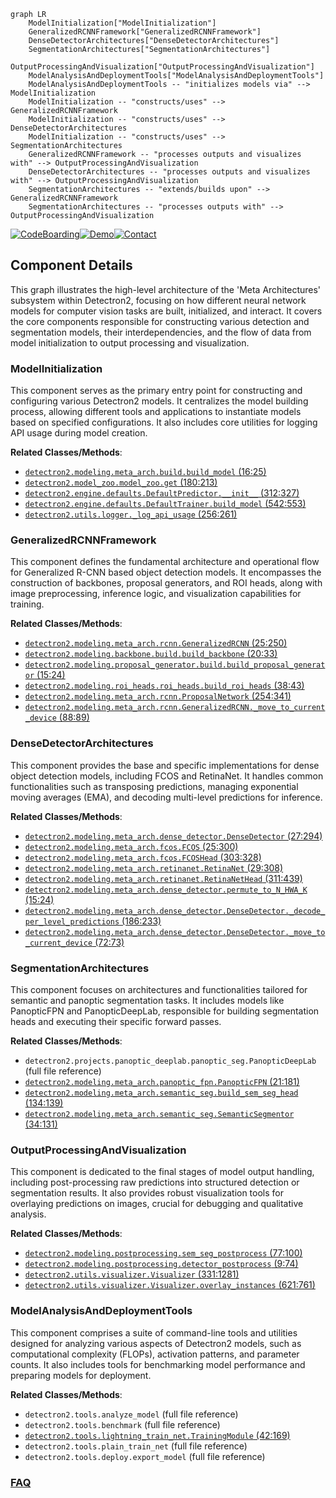 ```mermaid
graph LR
    ModelInitialization["ModelInitialization"]
    GeneralizedRCNNFramework["GeneralizedRCNNFramework"]
    DenseDetectorArchitectures["DenseDetectorArchitectures"]
    SegmentationArchitectures["SegmentationArchitectures"]
    OutputProcessingAndVisualization["OutputProcessingAndVisualization"]
    ModelAnalysisAndDeploymentTools["ModelAnalysisAndDeploymentTools"]
    ModelAnalysisAndDeploymentTools -- "initializes models via" --> ModelInitialization
    ModelInitialization -- "constructs/uses" --> GeneralizedRCNNFramework
    ModelInitialization -- "constructs/uses" --> DenseDetectorArchitectures
    ModelInitialization -- "constructs/uses" --> SegmentationArchitectures
    GeneralizedRCNNFramework -- "processes outputs and visualizes with" --> OutputProcessingAndVisualization
    DenseDetectorArchitectures -- "processes outputs and visualizes with" --> OutputProcessingAndVisualization
    SegmentationArchitectures -- "extends/builds upon" --> GeneralizedRCNNFramework
    SegmentationArchitectures -- "processes outputs with" --> OutputProcessingAndVisualization
```
[![CodeBoarding](https://img.shields.io/badge/Generated%20by-CodeBoarding-9cf?style=flat-square)](https://github.com/CodeBoarding/CodeBoarding)[![Demo](https://img.shields.io/badge/Try%20our-Demo-blue?style=flat-square)](https://www.codeboarding.org/demo)[![Contact](https://img.shields.io/badge/Contact%20us%20-%20contact@codeboarding.org-lightgrey?style=flat-square)](mailto:contact@codeboarding.org)

## Component Details

This graph illustrates the high-level architecture of the 'Meta Architectures' subsystem within Detectron2, focusing on how different neural network models for computer vision tasks are built, initialized, and interact. It covers the core components responsible for constructing various detection and segmentation models, their interdependencies, and the flow of data from model initialization to output processing and visualization.

### ModelInitialization
This component serves as the primary entry point for constructing and configuring various Detectron2 models. It centralizes the model building process, allowing different tools and applications to instantiate models based on specified configurations. It also includes core utilities for logging API usage during model creation.


**Related Classes/Methods**:

- <a href="https://github.com/facebookresearch/detectron2/blob/master/detectron2/modeling/meta_arch/build.py#L16-L25" target="_blank" rel="noopener noreferrer">`detectron2.modeling.meta_arch.build.build_model` (16:25)</a>
- <a href="https://github.com/facebookresearch/detectron2/blob/master/detectron2/model_zoo/model_zoo.py#L180-L213" target="_blank" rel="noopener noreferrer">`detectron2.model_zoo.model_zoo.get` (180:213)</a>
- <a href="https://github.com/facebookresearch/detectron2/blob/master/detectron2/engine/defaults.py#L312-L327" target="_blank" rel="noopener noreferrer">`detectron2.engine.defaults.DefaultPredictor.__init__` (312:327)</a>
- <a href="https://github.com/facebookresearch/detectron2/blob/master/detectron2/engine/defaults.py#L542-L553" target="_blank" rel="noopener noreferrer">`detectron2.engine.defaults.DefaultTrainer.build_model` (542:553)</a>
- <a href="https://github.com/facebookresearch/detectron2/blob/master/detectron2/utils/logger.py#L256-L261" target="_blank" rel="noopener noreferrer">`detectron2.utils.logger._log_api_usage` (256:261)</a>


### GeneralizedRCNNFramework
This component defines the fundamental architecture and operational flow for Generalized R-CNN based object detection models. It encompasses the construction of backbones, proposal generators, and ROI heads, along with image preprocessing, inference logic, and visualization capabilities for training.


**Related Classes/Methods**:

- <a href="https://github.com/facebookresearch/detectron2/blob/master/detectron2/modeling/meta_arch/rcnn.py#L25-L250" target="_blank" rel="noopener noreferrer">`detectron2.modeling.meta_arch.rcnn.GeneralizedRCNN` (25:250)</a>
- <a href="https://github.com/facebookresearch/detectron2/blob/master/detectron2/modeling/backbone/build.py#L20-L33" target="_blank" rel="noopener noreferrer">`detectron2.modeling.backbone.build.build_backbone` (20:33)</a>
- <a href="https://github.com/facebookresearch/detectron2/blob/master/detectron2/modeling/proposal_generator/build.py#L15-L24" target="_blank" rel="noopener noreferrer">`detectron2.modeling.proposal_generator.build.build_proposal_generator` (15:24)</a>
- <a href="https://github.com/facebookresearch/detectron2/blob/master/detectron2/modeling/roi_heads/roi_heads.py#L38-L43" target="_blank" rel="noopener noreferrer">`detectron2.modeling.roi_heads.roi_heads.build_roi_heads` (38:43)</a>
- <a href="https://github.com/facebookresearch/detectron2/blob/master/detectron2/modeling/meta_arch/rcnn.py#L254-L341" target="_blank" rel="noopener noreferrer">`detectron2.modeling.meta_arch.rcnn.ProposalNetwork` (254:341)</a>
- <a href="https://github.com/facebookresearch/detectron2/blob/master/detectron2/modeling/meta_arch/rcnn.py#L88-L89" target="_blank" rel="noopener noreferrer">`detectron2.modeling.meta_arch.rcnn.GeneralizedRCNN._move_to_current_device` (88:89)</a>


### DenseDetectorArchitectures
This component provides the base and specific implementations for dense object detection models, including FCOS and RetinaNet. It handles common functionalities such as transposing predictions, managing exponential moving averages (EMA), and decoding multi-level predictions for inference.


**Related Classes/Methods**:

- <a href="https://github.com/facebookresearch/detectron2/blob/master/detectron2/modeling/meta_arch/dense_detector.py#L27-L294" target="_blank" rel="noopener noreferrer">`detectron2.modeling.meta_arch.dense_detector.DenseDetector` (27:294)</a>
- <a href="https://github.com/facebookresearch/detectron2/blob/master/detectron2/modeling/meta_arch/fcos.py#L25-L300" target="_blank" rel="noopener noreferrer">`detectron2.modeling.meta_arch.fcos.FCOS` (25:300)</a>
- <a href="https://github.com/facebookresearch/detectron2/blob/master/detectron2/modeling/meta_arch/fcos.py#L303-L328" target="_blank" rel="noopener noreferrer">`detectron2.modeling.meta_arch.fcos.FCOSHead` (303:328)</a>
- <a href="https://github.com/facebookresearch/detectron2/blob/master/detectron2/modeling/meta_arch/retinanet.py#L29-L308" target="_blank" rel="noopener noreferrer">`detectron2.modeling.meta_arch.retinanet.RetinaNet` (29:308)</a>
- <a href="https://github.com/facebookresearch/detectron2/blob/master/detectron2/modeling/meta_arch/retinanet.py#L311-L439" target="_blank" rel="noopener noreferrer">`detectron2.modeling.meta_arch.retinanet.RetinaNetHead` (311:439)</a>
- <a href="https://github.com/facebookresearch/detectron2/blob/master/detectron2/modeling/meta_arch/dense_detector.py#L15-L24" target="_blank" rel="noopener noreferrer">`detectron2.modeling.meta_arch.dense_detector.permute_to_N_HWA_K` (15:24)</a>
- <a href="https://github.com/facebookresearch/detectron2/blob/master/detectron2/modeling/meta_arch/dense_detector.py#L186-L233" target="_blank" rel="noopener noreferrer">`detectron2.modeling.meta_arch.dense_detector.DenseDetector._decode_per_level_predictions` (186:233)</a>
- <a href="https://github.com/facebookresearch/detectron2/blob/master/detectron2/modeling/meta_arch/dense_detector.py#L72-L73" target="_blank" rel="noopener noreferrer">`detectron2.modeling.meta_arch.dense_detector.DenseDetector._move_to_current_device` (72:73)</a>


### SegmentationArchitectures
This component focuses on architectures and functionalities tailored for semantic and panoptic segmentation tasks. It includes models like PanopticFPN and PanopticDeepLab, responsible for building segmentation heads and executing their specific forward passes.


**Related Classes/Methods**:

- `detectron2.projects.panoptic_deeplab.panoptic_seg.PanopticDeepLab` (full file reference)
- <a href="https://github.com/facebookresearch/detectron2/blob/master/detectron2/modeling/meta_arch/panoptic_fpn.py#L21-L181" target="_blank" rel="noopener noreferrer">`detectron2.modeling.meta_arch.panoptic_fpn.PanopticFPN` (21:181)</a>
- <a href="https://github.com/facebookresearch/detectron2/blob/master/detectron2/modeling/meta_arch/semantic_seg.py#L134-L139" target="_blank" rel="noopener noreferrer">`detectron2.modeling.meta_arch.semantic_seg.build_sem_seg_head` (134:139)</a>
- <a href="https://github.com/facebookresearch/detectron2/blob/master/detectron2/modeling/meta_arch/semantic_seg.py#L34-L131" target="_blank" rel="noopener noreferrer">`detectron2.modeling.meta_arch.semantic_seg.SemanticSegmentor` (34:131)</a>


### OutputProcessingAndVisualization
This component is dedicated to the final stages of model output handling, including post-processing raw predictions into structured detection or segmentation results. It also provides robust visualization tools for overlaying predictions on images, crucial for debugging and qualitative analysis.


**Related Classes/Methods**:

- <a href="https://github.com/facebookresearch/detectron2/blob/master/detectron2/modeling/postprocessing.py#L77-L100" target="_blank" rel="noopener noreferrer">`detectron2.modeling.postprocessing.sem_seg_postprocess` (77:100)</a>
- <a href="https://github.com/facebookresearch/detectron2/blob/master/detectron2/modeling/postprocessing.py#L9-L74" target="_blank" rel="noopener noreferrer">`detectron2.modeling.postprocessing.detector_postprocess` (9:74)</a>
- <a href="https://github.com/facebookresearch/detectron2/blob/master/detectron2/utils/visualizer.py#L331-L1281" target="_blank" rel="noopener noreferrer">`detectron2.utils.visualizer.Visualizer` (331:1281)</a>
- <a href="https://github.com/facebookresearch/detectron2/blob/master/detectron2/utils/visualizer.py#L621-L761" target="_blank" rel="noopener noreferrer">`detectron2.utils.visualizer.Visualizer.overlay_instances` (621:761)</a>


### ModelAnalysisAndDeploymentTools
This component comprises a suite of command-line tools and utilities designed for analyzing various aspects of Detectron2 models, such as computational complexity (FLOPs), activation patterns, and parameter counts. It also includes tools for benchmarking model performance and preparing models for deployment.


**Related Classes/Methods**:

- `detectron2.tools.analyze_model` (full file reference)
- `detectron2.tools.benchmark` (full file reference)
- <a href="https://github.com/facebookresearch/detectron2/blob/master/tools/lightning_train_net.py#L42-L169" target="_blank" rel="noopener noreferrer">`detectron2.tools.lightning_train_net.TrainingModule` (42:169)</a>
- `detectron2.tools.plain_train_net` (full file reference)
- `detectron2.tools.deploy.export_model` (full file reference)




### [FAQ](https://github.com/CodeBoarding/GeneratedOnBoardings/tree/main?tab=readme-ov-file#faq)